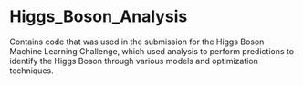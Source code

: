 # Higgs_Boson_Analysis
Contains code that was used in the submission for the Higgs Boson Machine Learning Challenge, which used analysis to perform predictions to identify the Higgs Boson through various models and optimization techniques. 
